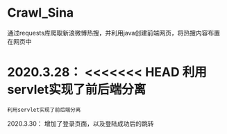 # Crawl_Sina
通过requests库爬取新浪微博热搜，并利用java创建前端网页，将热搜内容布置在网页中

2020.3.28：
<<<<<<< HEAD
    利用servlet实现了前后端分离
=======
    利用servlet实现了前后端分离
    
2020.3.30：
增加了登录页面，以及登陆成功后的跳转
